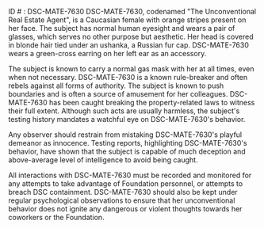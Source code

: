 ID # : DSC-MATE-7630
DSC-MATE-7630, codenamed "The Unconventional Real Estate Agent", is a Caucasian female with orange stripes present on her face. The subject has normal human eyesight and wears a pair of glasses, which serves no other purpose but aesthetic. Her head is covered in blonde hair tied under an ushanka, a Russian fur cap. DSC-MATE-7630 wears a green-cross earring on her left ear as an accessory. 

The subject is known to carry a normal gas mask with her at all times, even when not necessary. DSC-MATE-7630 is a known rule-breaker and often rebels against all forms of authority. The subject is known to push boundaries and is often a source of amusement for her colleagues. DSC-MATE-7630 has been caught breaking the property-related laws to witness their full extent. Although such acts are usually harmless, the subject's testing history mandates a watchful eye on DSC-MATE-7630's behavior. 

Any observer should restrain from mistaking DSC-MATE-7630's playful demeanor as innocence. Testing reports, highlighting DSC-MATE-7630's behavior, have shown that the subject is capable of much deception and above-average level of intelligence to avoid being caught. 

All interactions with DSC-MATE-7630 must be recorded and monitored for any attempts to take advantage of Foundation personnel, or attempts to breach DSC containment. DSC-MATE-7630 should also be kept under regular psychological observations to ensure that her unconventional behavior does not ignite any dangerous or violent thoughts towards her coworkers or the Foundation.